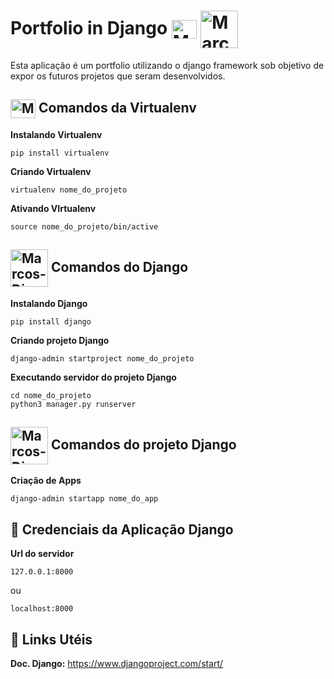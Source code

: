 <h1> 
   Portfolio in Django <img align="center" alt="Marcos-Python" height="30" width="40" src="https://cdn.jsdelivr.net/gh/devicons/devicon/icons/python/python-original.svg">
    <img align="center" alt="Marcos-Django" height="60" width="60" src="https://cdn.jsdelivr.net/gh/devicons/devicon/icons/django/django-original.svg">
</h1>

Esta aplicação é um portfolio utilizando o django framework sob objetivo de expor os futuros projetos que seram desenvolvidos.



<h2> <img align="center" alt="Marcos-Python" height="30" width="40" src="https://cdn.jsdelivr.net/gh/devicons/devicon/icons/python/python-original.svg">  Comandos da Virtualenv </h2>



**Instalando Virtualenv**


``` 
pip install virtualenv
```

**Criando Virtualenv**

```
virtualenv nome_do_projeto
```

**Ativando VIrtualenv**

```
source nome_do_projeto/bin/active
```



<h2> <img align="center" alt="Marcos-Django" height="60" width="60" src="https://cdn.jsdelivr.net/gh/devicons/devicon/icons/django/django-original.svg"> Comandos do Django</h2>



**Instalando Django**


```
pip install django
```

**Criando projeto Django**

```
django-admin startproject nome_do_projeto
```

**Executando servidor do projeto Django**

```
cd nome_do_projeto
python3 manager.py runserver
```



<h2> <img align="center" alt="Marcos-Django" height="60" width="60" src="https://cdn.jsdelivr.net/gh/devicons/devicon/icons/django/django-original.svg"> Comandos do projeto Django</h2>

**Criação de Apps**

```
django-admin startapp nome_do_app
```



## :key: Credenciais da Aplicação Django

**Url do servidor**

```
127.0.0.1:8000
```

ou

```
localhost:8000
```



## :paperclip: Links Utéis

**Doc. Django:** https://www.djangoproject.com/start/